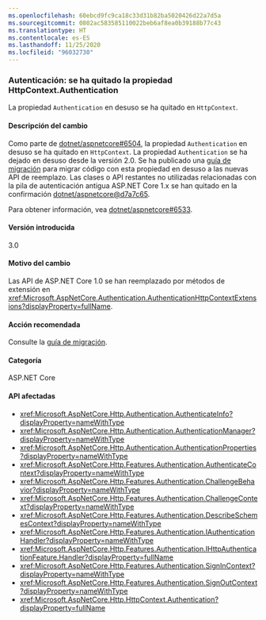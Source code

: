 ```yaml
---
ms.openlocfilehash: 60ebcd9fc9ca18c33d31b82ba5020426d22a7d5a
ms.sourcegitcommit: 0802ac583585110022beb6af8ea0b39188b77c43
ms.translationtype: HT
ms.contentlocale: es-ES
ms.lasthandoff: 11/25/2020
ms.locfileid: "96032730"
---
```

### <a name="authentication-httpcontextauthentication-property-removed"></a>Autenticación: se ha quitado la propiedad HttpContext.Authentication

La propiedad `Authentication` en desuso se ha quitado en `HttpContext`.

#### <a name="change-description"></a>Descripción del cambio

Como parte de [dotnet/aspnetcore#6504](https://github.com/dotnet/aspnetcore/pull/6504), la propiedad `Authentication` en desuso se ha quitado en `HttpContext`. La propiedad `Authentication` se ha dejado en desuso desde la versión 2.0. Se ha publicado una [guía de migración](/aspnet/core/migration/1x-to-2x/identity-2x?view=aspnetcore-2.2#use-httpcontext-authentication-extensions) para migrar código con esta propiedad en desuso a las nuevas API de reemplazo. Las clases o API restantes no utilizadas relacionadas con la pila de autenticación antigua ASP.NET Core 1.x se han quitado en la confirmación [dotnet/aspnetcore@d7a7c65](https://github.com/dotnet/aspnetcore/commit/d7a7c65).

Para obtener información, vea [dotnet/aspnetcore#6533](https://github.com/dotnet/aspnetcore/issues/6533).

#### <a name="version-introduced"></a>Versión introducida

3.0

#### <a name="reason-for-change"></a>Motivo del cambio

Las API de ASP.NET Core 1.0 se han reemplazado por métodos de extensión en <xref:Microsoft.AspNetCore.Authentication.AuthenticationHttpContextExtensions?displayProperty=fullName>.

#### <a name="recommended-action"></a>Acción recomendada

Consulte la [guía de migración](/aspnet/core/migration/1x-to-2x/identity-2x?view=aspnetcore-2.2#use-httpcontext-authentication-extensions).

#### <a name="category"></a>Categoría

ASP.NET Core

#### <a name="affected-apis"></a>API afectadas

- <xref:Microsoft.AspNetCore.Http.Authentication.AuthenticateInfo?displayProperty=nameWithType>
- <xref:Microsoft.AspNetCore.Http.Authentication.AuthenticationManager?displayProperty=nameWithType>
- <xref:Microsoft.AspNetCore.Http.Authentication.AuthenticationProperties?displayProperty=nameWithType>
- <xref:Microsoft.AspNetCore.Http.Features.Authentication.AuthenticateContext?displayProperty=nameWithType>
- <xref:Microsoft.AspNetCore.Http.Features.Authentication.ChallengeBehavior?displayProperty=nameWithType>
- <xref:Microsoft.AspNetCore.Http.Features.Authentication.ChallengeContext?displayProperty=nameWithType>
- <xref:Microsoft.AspNetCore.Http.Features.Authentication.DescribeSchemesContext?displayProperty=nameWithType>
- <xref:Microsoft.AspNetCore.Http.Features.Authentication.IAuthenticationHandler?displayProperty=nameWithType>
- <xref:Microsoft.AspNetCore.Http.Features.Authentication.IHttpAuthenticationFeature.Handler?displayProperty=fullName>
- <xref:Microsoft.AspNetCore.Http.Features.Authentication.SignInContext?displayProperty=nameWithType>
- <xref:Microsoft.AspNetCore.Http.Features.Authentication.SignOutContext?displayProperty=nameWithType>
- <xref:Microsoft.AspNetCore.Http.HttpContext.Authentication?displayProperty=fullName>

<!-- 

#### Affected APIs

- `T:Microsoft.AspNetCore.Http.Authentication.AuthenticateInfo`
- `T:Microsoft.AspNetCore.Http.Authentication.AuthenticationManager`
- `T:Microsoft.AspNetCore.Http.Authentication.AuthenticationProperties`
- `T:Microsoft.AspNetCore.Http.Features.Authentication.AuthenticateContext`
- `T:Microsoft.AspNetCore.Http.Features.Authentication.ChallengeBehavior`
- `T:Microsoft.AspNetCore.Http.Features.Authentication.ChallengeContext`
- `T:Microsoft.AspNetCore.Http.Features.Authentication.DescribeSchemesContext`
- `T:Microsoft.AspNetCore.Http.Features.Authentication.IAuthenticationHandler`
- `P:Microsoft.AspNetCore.Http.Features.Authentication.IHttpAuthenticationFeature.Handler`
- `T:Microsoft.AspNetCore.Http.Features.Authentication.SignInContext`
- `T:Microsoft.AspNetCore.Http.Features.Authentication.SignOutContext`
- `P:Microsoft.AspNetCore.Http.HttpContext.Authentication`

-->
